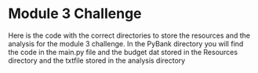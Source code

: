 # Module 3 Challenge
Here is the code with the correct directories to store the resources and the analysis for the module 3 challenge. In the PyBank directory you will find the code in the main.py file and the budget dat stored in the Resources directory and the txtfile stored in the analysis directory
